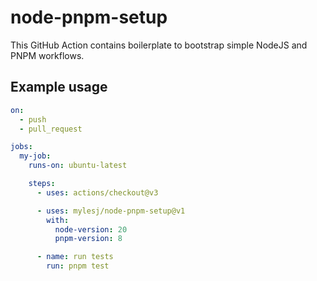 # node-pnpm-setup

This GitHub Action contains boilerplate to bootstrap simple NodeJS and PNPM workflows.

## Example usage

```yaml
on:
  - push
  - pull_request

jobs:
  my-job:
    runs-on: ubuntu-latest

    steps:
      - uses: actions/checkout@v3

      - uses: mylesj/node-pnpm-setup@v1
        with:
          node-version: 20
          pnpm-version: 8

      - name: run tests
        run: pnpm test
```